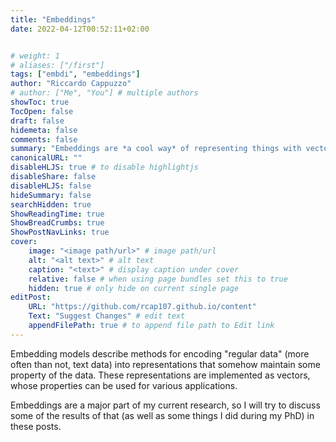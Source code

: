 ```yaml
---
title: "Embeddings"
date: 2022-04-12T00:52:11+02:00


# weight: 1
# aliases: ["/first"]
tags: ["embdi", "embeddings"]
author: "Riccardo Cappuzzo"
# author: ["Me", "You"] # multiple authors
showToc: true
TocOpen: false
draft: false
hidemeta: false
comments: false
summary: "Embeddings are *a cool way* of representing things with vectors. Let's talk about that.  "
canonicalURL: ""
disableHLJS: true # to disable highlightjs
disableShare: false
disableHLJS: false
hideSummary: false
searchHidden: true
ShowReadingTime: true
ShowBreadCrumbs: true
ShowPostNavLinks: true
cover:
    image: "<image path/url>" # image path/url
    alt: "<alt text>" # alt text
    caption: "<text>" # display caption under cover
    relative: false # when using page bundles set this to true
    hidden: true # only hide on current single page
editPost:
    URL: "https://github.com/rcap107.github.io/content"
    Text: "Suggest Changes" # edit text
    appendFilePath: true # to append file path to Edit link
---
```


Embedding models describe methods for encoding "regular data" (more often than not, text data) into representations that somehow maintain some property of the data. These representations
are implemented as vectors, whose properties can be used for various applications.

Embeddings are a major part of my current research, so I will try to discuss some 
of the results of that (as well as some things I did during my PhD) in these posts. 